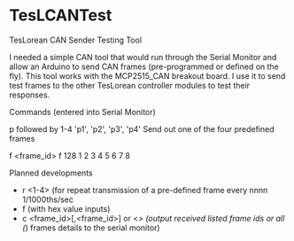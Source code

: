 # TesLCANTest
TesLorean CAN Sender Testing Tool

I needed a simple CAN tool that would run through the Serial Monitor and allow an Arduino to send CAN frames (pre-programmed or defined on the fly).  This tool works with the MCP2515_CAN breakout board.  I use it to send test frames to the other TesLorean controller modules to test their responses.

Commands (entered into Serial Monitor)

p followed by 1-4
'p1', 'p2', 'p3', 'p4'
Send out one of the four predefined frames

f <frame_id> <eight byte values>
f 128 1 2 3 4 5 6 7 8

Planned developments
- r <1-4> <nnnn> (for repeat transmission of a pre-defined frame every nnnn 1/1000ths/sec
- f (with hex value inputs)
- c <frame_id>[,<frame_id>] or <*> (output received listed frame ids or all (*) frames details to the serial monitor)
  
